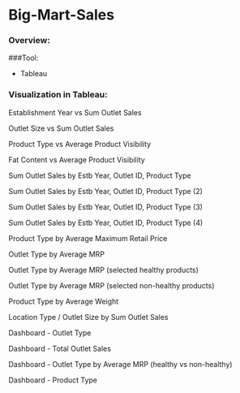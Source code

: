 # Big-Mart-Sales

### Overview:

###Tool:

- Tableau

### Visualization in Tableau:

Establishment Year vs Sum Outlet Sales



Outlet Size vs Sum Outlet Sales



Product Type vs Average Product Visibility



Fat Content vs Average Product Visibility



Sum Outlet Sales by Estb Year, Outlet ID, Product Type


Sum Outlet Sales by Estb Year, Outlet ID, Product Type (2)


Sum Outlet Sales by Estb Year, Outlet ID, Product Type (3)



Sum Outlet Sales by Estb Year, Outlet ID, Product Type (4)


Product Type by Average Maximum Retail Price



Outlet Type by Average MRP



Outlet Type by Average MRP (selected healthy products)



Outlet Type by Average MRP (selected non-healthy products)


Product Type by Average Weight



Location Type / Outlet Size by Sum Outlet Sales


Dashboard - Outlet Type



Dashboard - Total Outlet Sales




Dashboard - Outlet Type by Average MRP (healthy vs non-healthy)


Dashboard - Product Type
